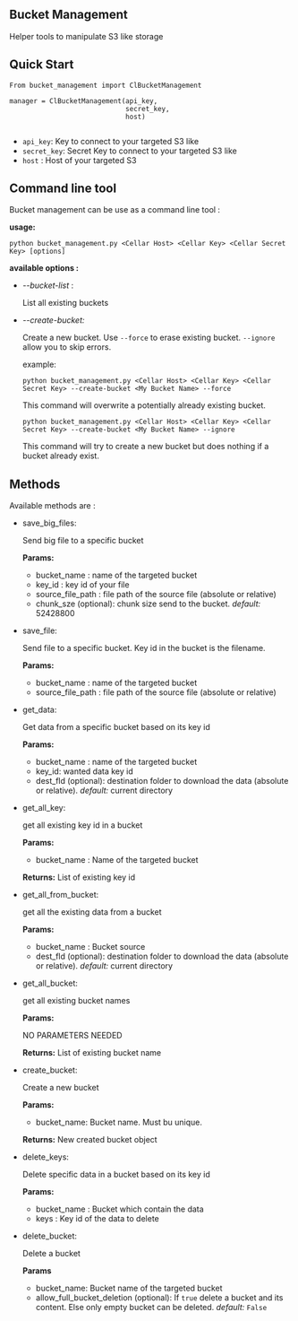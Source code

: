 Bucket Management
----
Helper tools to manipulate S3 like storage

Quick Start
---
```
From bucket_management import ClBucketManagement

manager = ClBucketManagement(api_key,
                             secret_key,
                             host)
                             
```

* `api_key`: Key to connect to your targeted S3 like
* `secret_key`: Secret Key to connect to your targeted S3 like 
* `host` : Host of your targeted S3


Command line tool
---
Bucket management can be use as a command line tool :

**usage:**
```
python bucket_management.py <Cellar Host> <Cellar Key> <Cellar Secret Key> [options]
```

**available options :**

* *--bucket-list* :

   List all existing buckets

* *--create-bucket:*

   Create a new bucket. Use `--force` to erase existing bucket.
   `--ignore` allow you to skip errors.
   
   example:
   
   `python bucket_management.py <Cellar Host> <Cellar Key> <Cellar Secret Key> --create-bucket <My Bucket Name> --force`
    
    This command will overwrite a potentially already existing bucket.  
   
   `python bucket_management.py <Cellar Host> <Cellar Key> <Cellar Secret Key> --create-bucket <My Bucket Name> --ignore`
   
   This command will try to create a new bucket but does nothing if a bucket already exist.

Methods
---
Available methods are :

* save_big_files:
  
   Send big file to a specific bucket
   
   **Params:**
   * bucket_name : name of the targeted bucket
   * key_id : key id of your file
   * source_file_path : file path of the source file (absolute or relative)
   * chunk_sze (optional): chunk size send to the bucket. *default:* 52428800

* save_file:

   Send file to a specific bucket. Key id in the bucket is the filename.
   
   **Params:**
   * bucket_name : name of the targeted bucket
   * source_file_path : file path of the source file (absolute or relative)

* get_data:

  Get data from a specific bucket based on its key id
  
  **Params:**
  * bucket_name : name of the targeted bucket
  * key_id: wanted data key id
  * dest_fld (optional): destination folder to download the data (absolute or relative). *default:* current directory

* get_all_key:

   get all existing key id in a bucket
   
  **Params:**
   * bucket_name : Name of the targeted bucket

   **Returns:**
   List of existing key id
 
* get_all_from_bucket:

   get all the existing data from a bucket

   **Params:**
   * bucket_name : Bucket source
   * dest_fld (optional): destination folder to download the data (absolute or relative). *default:* current directory

* get_all_bucket:

   get all existing bucket names

   **Params:**
   
   NO PARAMETERS NEEDED

   **Returns:**
   List of existing bucket name

* create_bucket:

   Create a new bucket
   
   **Params:**
   * bucket_name: Bucket name. Must bu unique.

   **Returns:**
   New created bucket object

* delete_keys:

  Delete specific data in a bucket based on its key id
  
  **Params:**
  * bucket_name : Bucket which contain the data
  * keys : Key id of the data to delete

* delete_bucket:

    Delete a bucket
    
    **Params**
    * bucket_name: Bucket name of the targeted bucket
    * allow_full_bucket_deletion (optional): If `true` delete a bucket and its content. Else only empty bucket can be deleted.
    *default:* `False`
